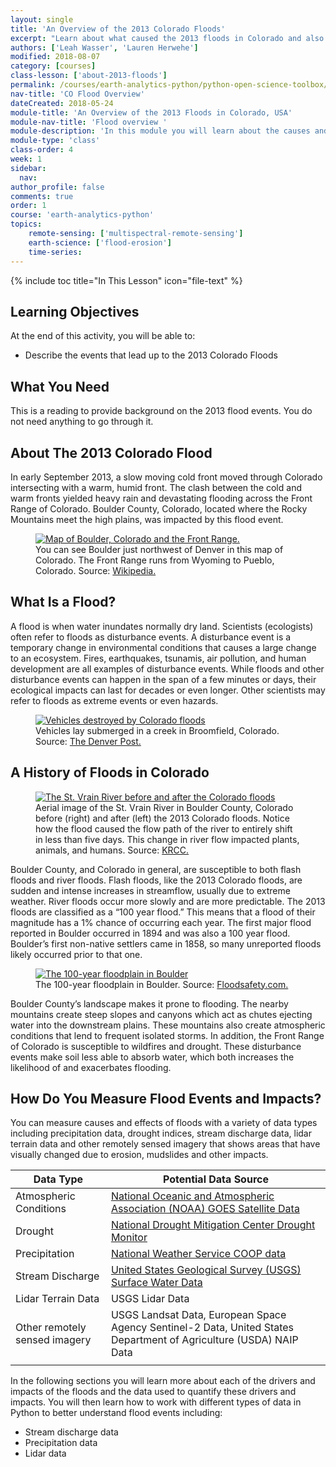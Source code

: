 ```yaml
---
layout: single
title: 'An Overview of the 2013 Colorado Floods'
excerpt: "Learn about what caused the 2013 floods in Colorado and also some of the impacts."
authors: ['Leah Wasser', 'Lauren Herwehe']
modified: 2018-08-07
category: [courses]
class-lesson: ['about-2013-floods']
permalink: /courses/earth-analytics-python/python-open-science-toolbox/an-overview-of-the-floods/
nav-title: 'CO Flood Overview'
dateCreated: 2018-05-24
module-title: 'An Overview of the 2013 Floods in Colorado, USA'
module-nav-title: 'Flood overview '
module-description: 'In this module you will learn about the causes and effects of floods as seen during the 2013 Colorado floods. You will learn how streamflow, precipitation, drought, and remote sensing data are used to better understand flooding.'
module-type: 'class'
class-order: 4
week: 1
sidebar:
  nav:
author_profile: false
comments: true
order: 1
course: 'earth-analytics-python' 
topics: 
    remote-sensing: ['multispectral-remote-sensing']
    earth-science: ['flood-erosion']
    time-series:  
---
```

{% include toc title="In This Lesson" icon="file-text" %}


<div class='notice--success' markdown="1">

## <i class="fa fa-graduation-cap" aria-hidden="true"></i> Learning Objectives
At the end of this activity, you will be able to:

* Describe the events that lead up to the 2013 Colorado Floods

## <i class="fa fa-check-square-o fa-2" aria-hidden="true"></i> What You Need

This is a reading to provide background on the 2013 flood events. You do not need anything to go through it. 

</div>


## About The 2013 Colorado Flood

In early September 2013, a slow moving cold front moved through Colorado intersecting with a warm, humid front. The clash between the cold and warm fronts yielded heavy rain and devastating flooding across the Front Range of Colorado. Boulder County, Colorado, located where the Rocky Mountains meet the high plains, was impacted by this flood event. 

<figure>
 <a href="{{ site.url }}/images/courses/earth-analytics/science/colorado-floods/map-of-the-front-range-colorado-floods.jpg">
 <img src="{{ site.url }}/images/courses/earth-analytics/science/colorado-floods/map-of-the-front-range-colorado-floods.jpg" alt = "Map of Boulder, Colorado and the Front Range."></a>
 <figcaption> You can see Boulder just northwest of Denver in this map of Colorado. The Front Range runs from Wyoming to Pueblo, Colorado. Source: <a href="https://commons.wikimedia.org/wiki/File:Colorado_ref_2001.jpg" target="_blank">Wikipedia.</a>
 </figcaption>
</figure>


## What Is a Flood?
A flood is when water inundates normally dry land. Scientists (ecologists) often refer to floods as disturbance events. A disturbance event is a temporary change in environmental conditions that causes a large change to an ecosystem. Fires, earthquakes, tsunamis, air pollution, and human development are all examples of disturbance events. While floods and other disturbance events can happen in the span of a few minutes or days, their ecological impacts can last for decades or even longer. Other scientists may refer to floods as extreme events or even hazards.

<figure>
 <a href="{{ site.url }}/images/courses/earth-analytics/science/colorado-floods/broomfield-destruction-colorado-floods.jpg">
 <img src="{{ site.url }}/images/courses/earth-analytics/science/colorado-floods/broomfield-destruction-colorado-floods.jpg" alt = "Vehicles destroyed by Colorado floods"></a>
 <figcaption>Vehicles lay submerged in a creek in Broomfield, Colorado. Source: <a href="https://www.denverpost.com/2015/09/12/two-years-later-2013-colorado-floods-remain-a-nightmare-for-some/" target="_blank">The Denver Post.</a>
 </figcaption>
</figure>


## A History of Floods in Colorado

<figure>
 <a href="{{ site.url }}/images/courses/earth-analytics/science/colorado-floods/st-vrain-creek-before-and-after-colorado-floods.jpg">
 <img src="{{ site.url }}/images/courses/earth-analytics/science/colorado-floods/st-vrain-creek-before-and-after-colorado-floods.jpg" alt = "The St. Vrain River before and after the Colorado floods"></a>
 <figcaption>Aerial image of the St. Vrain River in Boulder County, Colorado before (right) and after (left) the 2013 Colorado floods. Notice how the flood caused the flow path of the river to entirely shift in less than five days. This change in river flow impacted plants, animals, and humans. Source: <a href="http://krcc.org/post/post-flood-planning-boulder-county" target="_blank">KRCC.</a>
 </figcaption>
</figure>


Boulder County, and Colorado in general, are susceptible to both flash floods and river floods. Flash floods, like the 2013 Colorado floods, are sudden and intense increases in streamflow, usually due to extreme weather. River floods occur more slowly and are more predictable. The 2013 floods are classified as a “100 year flood.” This means that a flood of their magnitude has a 1% chance of occurring each year. The first major flood reported in Boulder occurred in 1894 and was also a 100 year flood. Boulder’s first non-native settlers came in 1858, so many unreported floods likely occurred prior to that one.

<figure>
 <a href="{{ site.url }}/images/courses/earth-analytics/science/colorado-floods/boulder-100-year-floodplain-colorado-floods.jpg">
 <img src="{{ site.url }}/images/courses/earth-analytics/science/colorado-floods/boulder-100-year-floodplain-colorado-floods.jpg" alt = "The 100-year floodplain in Boulder"></a>
 <figcaption>The 100-year floodplain in Boulder. Source: <a href="http://floodsafety.com/media/maps/colorado/Boulder/index.htm" target="_blank">Floodsafety.com.</a>
 </figcaption>
</figure>


Boulder County’s landscape makes it prone to flooding. The nearby mountains create steep slopes and canyons which act as chutes ejecting water into the downstream plains. These mountains also create atmospheric conditions that lend to frequent isolated storms. In addition, the Front Range of Colorado is susceptible to wildfires and drought. These disturbance events make soil less able to absorb water, which both increases the likelihood of and exacerbates flooding.

## How Do You Measure Flood Events and Impacts?
You can measure causes and effects of floods with a variety of data types including precipitation data, drought indices, stream discharge data, lidar terrain data and other remotely sensed imagery that shows areas that have visually changed due to erosion, mudslides and other impacts. 



| Data Type                     | Potential Data Source                                                                                              |
|-------------------------------|--------------------------------------------------------------------|
| Atmospheric Conditions        | <a href="https://www.weather.gov/satellite#vis" target = "_blank">National Oceanic and Atmospheric Association (NOAA) GOES Satellite Data</a>  |
| Drought                       | <a href="http://drought.unl.edu/MonitoringTools/USDroughtMonitor.aspx" target = "_blank">National Drought Mitigation Center Drought Monitor </a> |
| Precipitation                 | <a href="https://www.ncdc.noaa.gov/cdo-web/search" target = "_blank">National Weather Service COOP data </a> |
| Stream Discharge              | <a href="https://waterdata.usgs.gov/nwis/dv?referred_module=sw&search_criteria=state_cd&search_criteria=site_tp_cd&submitted_form=introduction" target = "_blank">United States Geological Survey (USGS) Surface Water Data</a>|
| Lidar Terrain Data            | USGS Lidar Data |
| Other remotely sensed imagery | USGS Landsat Data, European Space Agency Sentinel-2 Data, United States Department of Agriculture (USDA) NAIP Data |
|                               |                      


In the following sections you will learn more about each of the drivers and impacts of the floods and the data used to quantify these drivers and impacts. You will then learn how to work with different types of data in Python to better understand flood events including:

* Stream discharge data 
* Precipitation data
* Lidar data

